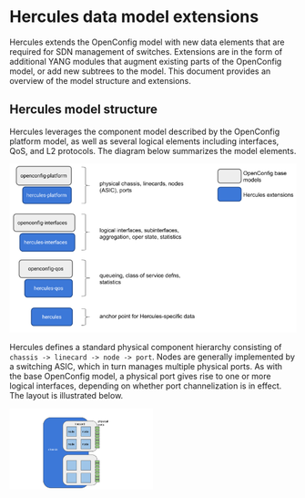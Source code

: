 # Hercules data model extensions

Hercules extends the OpenConfig model with new data elements that are required
for SDN management of switches.  Extensions are in the form of additional YANG
modules that augment existing parts of the OpenConfig model, or add new subtrees
to the model.  This document provides an overview of the model structure and
extensions.

## Hercules model structure

Hercules leverages the component model described by the OpenConfig
platform model, as well as several logical elements including interfaces, QoS,
and L2 protocols.  The diagram below summarizes the model elements.

![Hercules models](img/hercules-modeling.png)

Hercules defines a standard physical component hierarchy consisting of `chassis
-> linecard -> node -> port`.  Nodes are generally implemented by a switching
ASIC, which in turn manages multiple physical ports.  As with the base
OpenConfig model, a physical port gives rise to one or more logical interfaces,
depending on whether port channelization is in effect.  The layout is
illustrated below.

<img src="img/hercules-chassis.png" width="50%">
